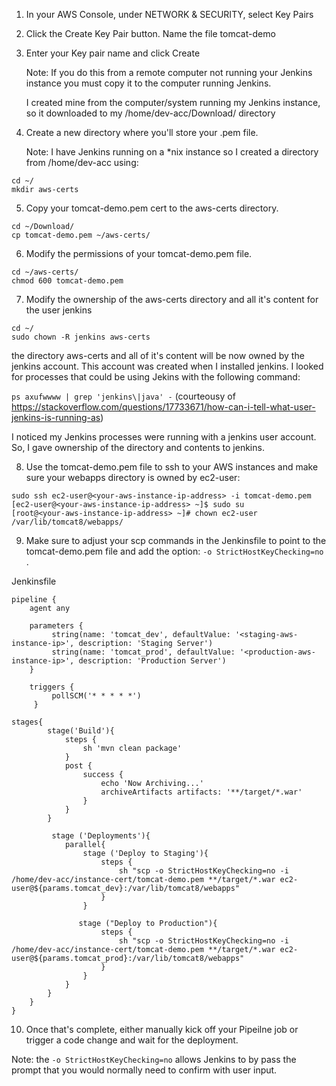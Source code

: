 1. In your AWS Console, under NETWORK & SECURITY, select Key Pairs

2. Click the Create Key Pair button. Name the file tomcat-demo

3. Enter your Key pair name and click Create

    Note: If you do this from a remote computer not running your Jenkins instance you must copy it to the computer running Jenkins.

    I created mine from the computer/system running my Jenkins instance, so it downloaded to my /home/dev-acc/Download/ directory

4. Create a new directory where you'll store your .pem file.

   Note: I have Jenkins running on a *nix instance so I created a directory from /home/dev-acc using:
```
cd ~/
mkdir aws-certs
```
5. Copy your tomcat-demo.pem cert to the aws-certs directory.
```
cd ~/Download/
cp tomcat-demo.pem ~/aws-certs/
```
6. Modify the permissions of your tomcat-demo.pem file. 
```
cd ~/aws-certs/
chmod 600 tomcat-demo.pem
```
7. Modify the ownership of the aws-certs directory and all it's content for the user jenkins
```
cd ~/
sudo chown -R jenkins aws-certs
```
the directory aws-certs and all of it's content will be now owned by the jenkins account.  This account was created when I installed jenkins.  I looked for processes that could be using Jekins with the following command:

`ps axufwwww | grep 'jenkins\|java' -` (courteousy of https://stackoverflow.com/questions/17733671/how-can-i-tell-what-user-jenkins-is-running-as)

I noticed my Jenkins processes were running with a jenkins user account. So, I gave ownership of the directory and contents to jenkins.

8. Use the tomcat-demo.pem file to ssh to your AWS instances and make sure your webapps directory is owned by ec2-user:
```
sudo ssh ec2-user@<your-aws-instance-ip-address> -i tomcat-demo.pem
[ec2-user@<your-aws-instance-ip-address> ~]$ sudo su
[root@<your-aws-instance-ip-address> ~]# chown ec2-user /var/lib/tomcat8/webapps/
```
9. Make sure to adjust your scp commands in the Jenkinsfile to point to the tomcat-demo.pem file and add the option: `-o StrictHostKeyChecking=no` . 

Jenkinsfile
```
pipeline {
    agent any
 
    parameters {
         string(name: 'tomcat_dev', defaultValue: '<staging-aws-instance-ip>', description: 'Staging Server')
         string(name: 'tomcat_prod', defaultValue: '<production-aws-instance-ip>', description: 'Production Server')
    }
 
    triggers {
         pollSCM('* * * * *')
     }
 
stages{
        stage('Build'){
            steps {
                sh 'mvn clean package'
            }
            post {
                success {
                    echo 'Now Archiving...'
                    archiveArtifacts artifacts: '**/target/*.war'
                }
            }
        }
 
         stage ('Deployments'){
            parallel{
                stage ('Deploy to Staging'){
                    steps {
                        sh "scp -o StrictHostKeyChecking=no -i /home/dev-acc/instance-cert/tomcat-demo.pem **/target/*.war ec2-user@${params.tomcat_dev}:/var/lib/tomcat8/webapps"
                    }
                }
 
               stage ("Deploy to Production"){
                    steps {
                        sh "scp -o StrictHostKeyChecking=no -i /home/dev-acc/instance-cert/tomcat-demo.pem **/target/*.war ec2-user@${params.tomcat_prod}:/var/lib/tomcat8/webapps"
                    }
                }
            }
        }
    }
}
```
10. Once that's complete, either manually kick off your Pipeilne job or trigger a code change and wait for the deployment.



Note: the `-o StrictHostKeyChecking=no` allows Jenkins to by pass the prompt that you would normally need to confirm with user input.

